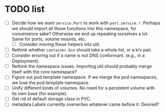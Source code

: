 # TODO list

* [ ] Decide how we want `service.Port` to work with `port.service.*`.
  Perhaps we should import all those functions into this namespace,
  for convenience sake? Otherwise we end up repeating ourselves a lot.
  Same for ports, volume mounts, etc.
  * [ ] Consider moving these helpers into util.
* [ ] Rethink whether `container.Env` should take a whole list, or a k/v pair.
* [ ] Consider erroring out if a name is not DNS conformant. (e.g., in
  a Deployment).
* [ ] Rethink the namespace issues. Importing util should probably
  merge itself with the core namespace?
* [ ] Figure out pod.template namespace. If we merge the pod
  namespaces, we lose the pod.template namespace.
* [ ] Unify different kinds of volumes. No need for a persistent
  volume with its own base (for example).
* [ ] Get rid of default storage class in PVC.
* [ ] metadata.Labels currently overwrites whatever came before it. Desired?
